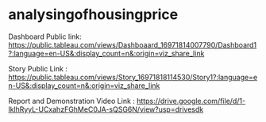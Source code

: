 # analysingofhousingprice

Dashboard Public link: https://public.tableau.com/views/Dashboaard_16971814007790/Dashboard1?:language=en-US&:display_count=n&:origin=viz_share_link

Story Public Link : https://public.tableau.com/views/Story_16971818114530/Story1?:language=en-US&:display_count=n&:origin=viz_share_link

Report and Demonstration Video Link : https://drive.google.com/file/d/1-lklhRyyL-UCxahzFGhMeC0JA-sQSG6N/view?usp=drivesdk
